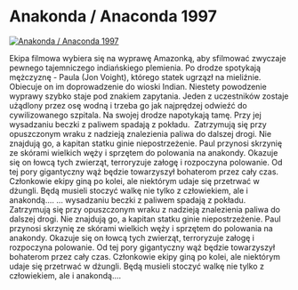 Anakonda / Anaconda 1997 
=============
[![Anakonda / Anaconda 1997 ](http://vidos.pl/images/player.gif)](http://vidos.pl/anakonda-anaconda-1997)

 Ekipa filmowa wybiera się na wyprawę Amazonką, aby sfilmować zwyczaje pewnego tajemniczego indiańskiego plemienia. Po drodze spotykają mężczyznę - Paula (Jon Voight), którego statek ugrzązł na mieliźnie. Obiecuje on im doprowadzenie do wioski Indian. Niestety powodzenie wyprawy szybko staje pod znakiem zapytania. Jeden z uczestników zostaje użądlony przez osę wodną i trzeba go jak najprędzej odwieźć do cywilizowanego szpitala. Na swojej drodze napotykają tamę. Przy jej wysadzaniu beczki z paliwem spadają z pokładu.  Zatrzymują się przy opuszczonym wraku z nadzieją znalezienia paliwa do dalszej drogi. Nie znajdują go, a kapitan statku ginie niepostrzeżenie. Paul przynosi skrzynię ze skórami wielkich węży i sprzętem do polowania na anakondy. Okazuje się on łowcą tych zwierząt, terroryzuje załogę i rozpoczyna polowanie. Od tej pory gigantyczny wąż będzie towarzyszył bohaterom przez cały czas. Członkowie ekipy giną po kolei, ale niektórym udaje się przetrwać w dżungli. Będą musieli stoczyć walkę nie tylko z człowiekiem, ale i anakondą....   ... wysadzaniu beczki z paliwem spadają z pokładu.  Zatrzymują się przy opuszczonym wraku z nadzieją znalezienia paliwa do dalszej drogi. Nie znajdują go, a kapitan statku ginie niepostrzeżenie. Paul przynosi skrzynię ze skórami wielkich węży i sprzętem do polowania na anakondy. Okazuje się on łowcą tych zwierząt, terroryzuje załogę i rozpoczyna polowanie. Od tej pory gigantyczny wąż będzie towarzyszył bohaterom przez cały czas. Członkowie ekipy giną po kolei, ale niektórym udaje się przetrwać w dżungli. Będą musieli stoczyć walkę nie tylko z człowiekiem, ale i anakondą....
